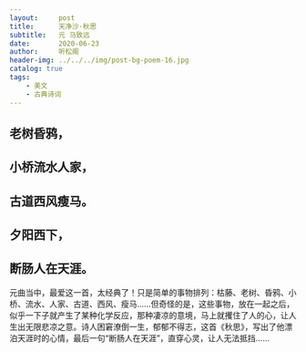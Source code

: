 ```yaml
---
layout:     post
title:      天净沙·秋思
subtitle:   元 马致远
date:       2020-06-23
author:     听松阁
header-img: ../../../img/post-bg-poem-16.jpg
catalog: true
tags:
    - 美文
    - 古典诗词
---
```


## 老树昏鸦，
## 小桥流水人家，
## 古道西风瘦马。
## 夕阳西下，
## 断肠人在天涯。

元曲当中，最爱这一首，太经典了！只是简单的事物排列：枯藤、老树、昏鸦、小桥、流水、人家、古道、西风、瘦马……但奇怪的是，这些事物，放在一起之后，似乎一下子就产生了某种化学反应，那种凄凉的意境，马上就攫住了人的心，让人生出无限悲凉之意。诗人困窘潦倒一生，郁郁不得志，这首《秋思》，写出了他漂泊天涯时的心情，最后一句“断肠人在天涯”，直穿心灵，让人无法抵挡……
